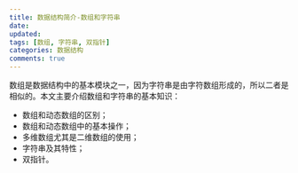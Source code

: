 ```yaml
---
title: 数据结构简介-数组和字符串
date: 
updated:
tags: [数组, 字符串, 双指针]
categories: 数据结构
comments: true
---
```

数组是数据结构中的基本模块之一，因为字符串是由字符数组形成的，所以二者是相似的。本文主要介绍数组和字符串的基本知识：
- 数组和动态数组的区别；
- 数组和动态数组中的基本操作；
- 多维数组尤其是二维数组的使用；
- 字符串及其特性；
- 双指针。
<!-- more -->